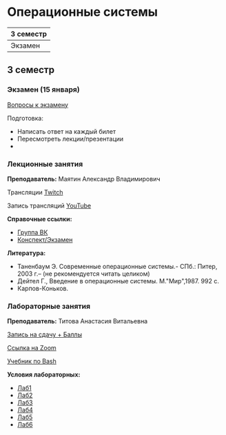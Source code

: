 # Операционные системы

|3 семестр|
|---|
|Экзамен|

## 3 семестр
### Экзамен (15 января)

[Вопросы к экзамену](../Files/OS/OS_exam_questions.pdf)

Подготовка:
* Написать ответ на каждый билет
* Пересмотреть лекции/презентации
*

### Лекционные занятия

**Преподаватель:** Маятин Александр Владимирович

Трансляции [Twitch](https://www.twitch.tv/mayatin)

Запись трансляций [YouTube](https://www.youtube.com/c/alexandermayatin)

**Справочные ссылки:**

* [Группа ВК](https://vk.com/mayatin)
* [Конспект/Экзамен](https://docs.google.com/document/d/1ywCeuZLNm8hPLbIRfp_qVuOgFM0a5x0MwR1ST97T6yM/edit)

**Литература:** 
* Таненбаум Э. Современные операционные системы.- СПб.: Питер, 2003 г.– (не рекомендуется читать целиком)
* Дейтел Г., Введение в операционные системы. М.&quot;Мир&quot;,1987. 992 с.
* Карпов-Коньков.


### Лабораторные занятия

**Преподаватель:** Титова Анастасия Витальевна

[Запись на сдачу + Баллы](https://docs.google.com/spreadsheets/d/1I_MkfR8yPwZSTjwjQdBMnVa-AjU96FR-TjozxhddXvI/edit#gid=0)

[Ссылка на Zoom](https://Dell.zoom.us/j/92423409280?pwd=V3ROOVFSMGRVbHc3N1B0K2RaSytPdz09)

[Учебник по Bash](https://www.opennet.ru/docs/RUS/bash_scripting_guide/)

**Условия лабораторных:**
* [Лаб1](../Files/OS/OS_Lab1.pdf)
* [Лаб2](../Files/OS/OS_Lab2.pdf)
* [Лаб3](../Files/OS/OS_Lab3.pdf)
* [Лаб4](../Files/OS/OS_Lab4.pdf)
* [Лаб5](../Files/OS/OS_Lab5.pdf)
* [Лаб6](../Files/OS/OS_Lab6.pdf)
